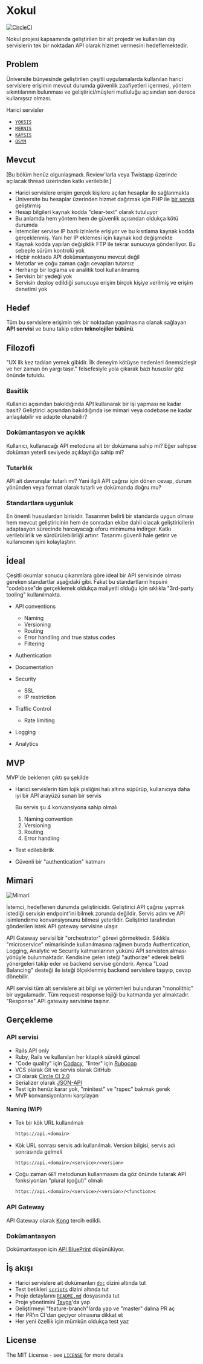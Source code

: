 Xokul
=====

[![CircleCI](https://circleci.com/gh/omu/xokul/tree/master.svg?style=svg&circle-token=35d56d8f2a30dabd31232fa0426841724b2e5789)](https://circleci.com/gh/omu/xokul/tree/master)

Nokul projesi kapsamında geliştirilen bir alt projedir ve kullanılan dış
servislerin tek bir noktadan API olarak hizmet vermesini hedeflemektedir.

Problem
-------

Üniversite bünyesinde geliştirilen çeşitli uygulamalarda kullanılan harici
servislere erişimin mevcut durumda güvenlik zaafiyetleri içermesi, yöntem
sıkıntılarının bulunması ve geliştirici/müşteri mutluluğu açısından son derece
kullanışsız olması.

Harici servisler

- [`YOKSIS`](/doc/yoksis.md)
- [`MERNIS`](/doc/mernis.md)
- [`KAYSIS`](/doc/kaysis.md)
- [`OSYM`](/doc/osym.md)

Mevcut
------

[Bu bölüm henüz olgunlaşmadı. Review'larla veya Twistapp üzerinde açılacak
thread üzerinden katkı verilebilir.]

- Harici servislere erişim gerçek kişilere açılan hesaplar ile sağlanmakta
- Üniversite bu hesaplar üzerinden hizmet dağıtmak için PHP ile [bir
  servis](https://services.omu.edu.tr) geliştirmiş
- Hesap bilgileri kaynak kodda "clear-text" olarak tutuluyor
- Bu anlamda hem yöntem hem de güvenlik açısından oldukça kötü durumda
- İstemciler servise IP bazlı izinlerle erişiyor ve bu kısıtlama kaynak kodda
  gerçeklenmiş. Yani her IP eklemesi için kaynak kod değişmekte
- Kaynak kodda yapılan değişiklik FTP ile tekrar sunucuya gönderiliyor. Bu
  sebeple sürüm kontrolü yok
- Hiçbir noktada API dokümantasyonu mevcut değil
- Metotlar ve çoğu zaman çağrı cevapları tutarsız
- Herhangi bir loglama ve analitik tool kullanılmamış
- Servisin bir yedeği yok
- Servisin deploy edildiği sunucuya erişim birçok kişiye verilmiş ve erişim
  denetimi yok

Hedef
-----

Tüm bu servislere erişimin tek bir noktadan yapılmasına olanak sağlayan **API
servisi** ve bunu takip eden **teknolojiler bütünü**.

Filozofi
--------

"UX ilk kez tadılan yemek gibidir. İlk deneyim kötüyse nedenleri önemsizleşir ve
her zaman ön yargı taşır." felsefesiyle yola çıkarak bazı hususlar göz önünde
tutuldu.

### Basitlik

Kullanıcı açısından bakıldığında API kullanarak bir işi yapması ne kadar basit?
Geliştirici açısından bakıldığında ise mimari veya codebase ne kadar
anlaşılabilir ve adapte olunabilir?

### Dokümantasyon ve açıklık

Kullanıcı, kullanacağı API metoduna ait bir dokümana sahip mi? Eğer sahipse
doküman yeterli seviyede açıklayılığa sahip mi?

### Tutarlılık

API ait davranışlar tutarlı mı? Yani ilgili API çağrısı için dönen cevap, durum
yönünden veya format olarak tutarlı ve dokümanda doğru mu?

### Standartlara uygunluk

En önemli hususlardan birisidir. Tasarımın belirli bir standarda uygun olması
hem mevcut geliştiricinin hem de sonradan ekibe dahil olacak geliştiricilerin
adaptasyon sürecinde harcayacağı eforu minimuma indirger. Katkı verilebilirlik
ve sürdürülebilirliği artırır. Tasarımı güvenli hale getirir ve kullanıcının
işini kolaylaştırır.

İdeal
-----

Çeşitli okumlar sonucu çıkarımlara göre ideal bir API servisinde olması gereken
standartlar aşağıdaki gibi. Fakat bu standartların hepsini "codebase"de
gerçeklemek oldukça maliyetli olduğu için sıklıkla "3rd-party tooling"
kullanılmakta.

- API conventions

  - Naming
  - Versioning
  - Routing
  - Error handling and true status codes
  - Filtering

- Authentication
- Documentation
- Security

  - SSL
  - IP restriction

- Traffic Control

  - Rate limiting

- Logging
- Analytics

MVP
---

MVP'de beklenen çıktı şu şekilde

- Harici servislerin tüm lojik pisliğini halı altına süpürüp, kullanıcıya daha
  iyi bir API arayüzü sunan bir servis

  Bu servis şu 4 konvansiyona sahip olmalı

  1. Naming convention
  2. Versioning
  3. Routing
  4. Error handling

- Test edilebilirlik
- Güvenli bir "authentication" katmanı

Mimari
------

![Mimari](https://raw.githubusercontent.com/omu/xokul/master/misc/architecture.png?token=AKVjCgM_IjL06JzOL2_15DRq9Di8U1xMks5bNjZTwA%3D%3D)

İstemci, hedeflenen durumda geliştiricidir. Geliştirici API çağrısı yapmak
istediği servisin endpoint'ini bilmek zorunda değildir. Servis adını ve API
isimlendirme konvansiyonunu bilmesi yeterlidir. Geliştirici tarafından
gönderilen istek API gateway servisine ulaşır.

API Gateway servisi bir "orchestrator" görevi görmektedir. Sıklıkla
"microservice" mimarisinde kullanılmasına rağmen burada Authentication, Logging,
Analytic ve Security katmanlarının yükünü API servisten alması yönüyle
bulunmaktadır. Kendisine gelen isteği "authorize" ederek belirli yönergeleri
takip eder ve backend servise gönderir. Ayrıca "Load Balancing" desteği ile
isteği ölçeklenmiş backend servislere taşıyıp, cevap dönebilir.

API servisi tüm alt servislere ait bilgi ve yöntemleri bulunduran "monolithic"
bir uygulamadır. Tüm request-response lojiği bu katmanda yer almaktadır.
"Response" API gateway servisine taşınır.

Gerçekleme
----------

### API servisi

- Rails API only
- Ruby, Rails ve kullanılan her kitaplık sürekli güncel
- "Code quality" için [Codacy](https://www.codacy.com), "linter" için
  [Rubocop](http://rubocop.readthedocs.io/en/latest)
- VCS olarak Git ve servis olarak GitHub
- CI olarak [Circle CI 2.0](https://circleci.com)
- Serializer olarak [JSON-API](http://jsonapi.org)
- Test için henüz karar yok, "minitest" ve "rspec" bakmak gerek
- MVP konvansiyonlarını karşılayan

#### Naming (WIP)

- Tek bir kök URL kullanılmalı

  ```txt
  https://api.<domain>
  ```

- Kök URL sonrası servis adı kullanılmalı. Version bilgisi, servis adı
  sonrasında gelmeli

  ```txt
  https://api.<domain>/<service>/<version>
  ```

- Çoğu zaman `GET` metodunun kullanmasını da göz önünde tutarak API
  fonksiyonları "plural (çoğul)" olmalı

  ```txt
  https://api.<domain>/<service>/<version>/<function>s
  ```

### API Gateway

API Gateway olarak [Kong](https://konghq.com) tercih edildi.

### Dokümantasyon

Dokümantasyon için [API BluePrint](https://apiblueprint.org) düşünülüyor.

İş akışı
--------

- Harici servislere ait dokümanları [`doc`](/doc) dizini altında tut
- Test betikleri [`scripts`](/scripts) dizini altında tut
- Proje detaylarını [`README.md`](/README.md) dosyasında tut
- Proje yönetimini [Tayga](https://tayga.omu.sh)'da yap
- Geliştirmeyi "feature-branch"larda yap ve "master" dalına PR aç
- Her PR'ın CI'dan geçiyor olmasına dikkat et
- Her yeni özellik için mümkün oldukça test yaz

License
-------

The MIT License - see [`LICENSE`](/LICENSE) for more details